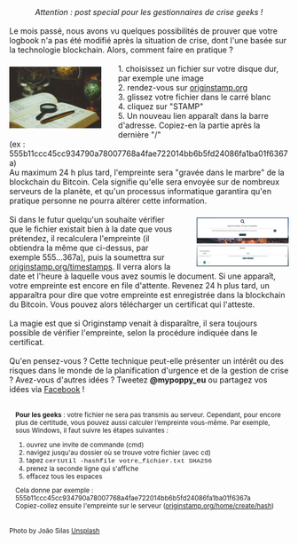 <center><i>Attention : post special pour les gestionnaires de crise geeks !</i></center><br>
Le mois passé, nous avons vu quelques possibilités de prouver que votre logbook n'a pas été modifié après la situation de crise, dont l'une basée sur la technologie blockchain. Alors, comment faire en pratique ?<br><br>
	<img style="width:33%; float:left;margin:5px 30px 5px 0px" src='../images/joao-silas-74207-unsplash.jpg'>
	1. choisissez un fichier sur votre disque dur, par exemple une image<br>
	2. rendez-vous sur <a href="https://originstamp.org/">originstamp.org</a><br>
	3. glissez votre fichier dans le carré blanc<br>
	4. cliquez sur "STAMP"<br>
	5. Un nouveau lien apparaît dans la barre d'adresse. Copiez-en la partie après la dernière "/"<br>(ex : 555b11ccc45cc934790a78007768a4fae722014bb6b5fd24086fa1ba01f6367a)<br>
	Au maximum 24 h plus tard, l'empreinte sera "gravée dans le marbre" de la blockchain du Bitcoin. Cela signifie qu'elle sera envoyée sur de nombreux serveurs de la planète, et qu'un processus informatique garantira qu'en pratique personne ne pourra altérer cette information.<br><br>

<img style="width:33%; float:right;margin:5px 0px 5px 30px" src='../images/os.png'>
	Si dans le futur quelqu'un souhaite vérifier que le fichier existait bien à la date que vous prétendez, il recalculera l'empreinte (il obtiendra la même que ci-dessus, par exemple 555...367a), puis la soumettra sur <a href='https://originstamp.org/timestamps'>originstamp.org/timestamps</a>. Il verra alors la date et l'heure à laquelle vous avez soumis le document. Si une <i style="color:orange" class="fa fa-clock-o"></i> apparaît, votre empreinte est encore en file d'attente. Revenez 24 h plus tard, un <i style="color:darkgreen" class="fa fa-check-circle-o"></i> apparaîtra pour dire que votre empreinte est enregistrée dans la blockchain du Bitcoin. Vous pouvez alors télécharger un certificat qui l'atteste. <br><br>
	La magie est que si Originstamp venait à disparaître, il sera toujours possible de vérifier l'empreinte, selon la procédure indiquée dans le certificat.<br><br>
	Qu'en pensez-vous ? Cette technique peut-elle présenter un intérêt ou des risques dans le monde de la planification d'urgence et de la gestion de crise ? Avez-vous d'autres idées ? Tweetez <b>@mypoppy_eu</b> ou partagez vos idées via <a href='https://facebook.com/mypoppyeu'>Facebook</a> !
<div style='border:1px solid white; font-size:smaller; padding:10px; margin:20px 0px'>
	<b>Pour les geeks</b> : votre fichier ne sera pas transmis au serveur. Cependant, pour encore plus de certitude, vous pouvez aussi calculer l’empreinte vous-même. Par exemple, sous Windows, il faut suivre les étapes suivantes :<br>
	<ol>
	<li>ouvrez une invite de commande (cmd)</li>
	<li>navigez jusqu'au dossier où se trouve votre fichier (avec cd)</li>
	<li>tapez <span style="font-family:courier">certUtil -hashfile votre_fichier.txt SHA256</span></li>
	<li>prenez la seconde ligne qui s'affiche</li>
	<li>effacez tous les espaces</li>
	</ol>
	Cela donne par exemple : 555b11ccc45cc934790a78007768a4fae722014bb6b5fd24086fa1ba01f6367a<br>
	Copiez-collez ensuite l'empreinte sur le serveur (<a href='https://originstamp.org/home/create/hash'>originstamp.org/home/create/hash</a>)
</div>
<div style='font-size:smaller'>
Photo by João Silas <a href='https://unsplash.com/photos/I_LgQ8JZFGE'>Unsplash</a>
</div>
